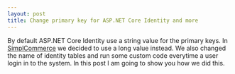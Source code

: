 ```yaml
---
layout: post
title: Change primary key for ASP.NET Core Identity and more
---
```


By default ASP.NET Core Identity use a string value for the primary keys. In [SimplCommerce](https://github.com/simplcommerce/SimplCommerce) we decided to use a long value instead.
We also changed the name of identity tables and run some custom code everytime a user login in to the system. In this post I am going to show you how we did this.

